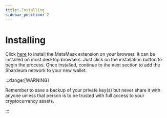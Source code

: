 ```yaml
---
title: Installing
sidebar_position: 2
---
```


# Installing

Click [here](https://metamask.io/download/) to install the MetaMask extension on your browser. It can be installed on most desktop browsers. Just click on the installation button to begin the process. Once installed, continue to the next section to add the Shardeum network to your new wallet.

:::danger[WARNING]

Remember to save a backup of your private key(s) but never share it with anyone unless that person is to be trusted with full access to your cryptocurrency assets.

:::
